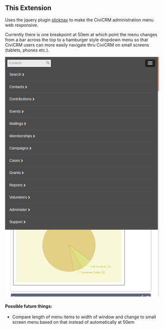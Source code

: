 This Extension
--------------

Uses the jquery plugin [slicknav](http://slicknav.com/) to make the CiviCRM administration menu web responsive.

Currently there is one breakpoint at 50em at which point the menu changes from a bar across the top to a hamburger style dropdown menu so that CiviCRM users can more easily navigate thru CiviCRM on small screens (tablets, phones etc.).

![screenshot of responsive menu in action](/slicknavmenu.png)

#### Possible future things:

+ Compare length of menu items to width of window and change to small screen menu based on that instead of automatically at 50em
